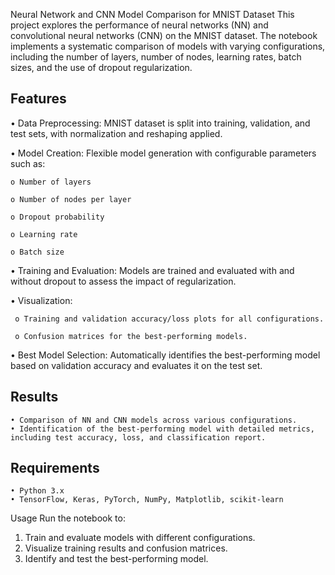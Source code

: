 Neural Network and CNN Model Comparison for MNIST Dataset
This project explores the performance of neural networks (NN) and convolutional neural networks (CNN) on the MNIST dataset. The notebook implements a systematic comparison of models with varying configurations, including the number of layers, number of nodes, learning rates, batch sizes, and the use of dropout regularization.
## Features
•	Data Preprocessing: MNIST dataset is split into training, validation, and test sets, with normalization and reshaping applied.

•	Model Creation: Flexible model generation with configurable parameters such as:

    o Number of layers

    o Number of nodes per layer

    o Dropout probability

    o Learning rate

    o Batch size

•	Training and Evaluation: Models are trained and evaluated with and without dropout to assess the impact of regularization.

• Visualization:

     o Training and validation accuracy/loss plots for all configurations.

     o Confusion matrices for the best-performing models.

•	Best Model Selection: Automatically identifies the best-performing model 
based on validation accuracy and evaluates it on the test set.

## Results
    • Comparison of NN and CNN models across various configurations.
    • Identification of the best-performing model with detailed metrics, including test accuracy, loss, and classification report.
## Requirements
    • Python 3.x
    • TensorFlow, Keras, PyTorch, NumPy, Matplotlib, scikit-learn
Usage
Run the notebook to:
1.	Train and evaluate models with different configurations.
2.	Visualize training results and confusion matrices.
3.	Identify and test the best-performing model.


